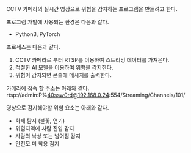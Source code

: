 CCTV 카메라의 실시간 영상으로 위험을 감지하는 프로그램을 만들려고 한다.

프로그램 개발에 사용되는 환경은 다음과 같다.
 - Python3, PyTorch

프로세스는 다음과 같다.
1. CCTV 카메라로 부터 RTSP를 이용하여 스트리밍 데이터를 가져온다.
2. 적절한 AI 모델을 이용하여 위험을 감지한다.
3. 위험이 감지되면 콘솔에 메시지를 출력한다.

카메라에 접속 할 주소는 아래와 같다.
rtsp://admin:P%40ssw0rd@192.168.0.24:554/Streaming/Channels/101/

영상으로 감지해야할 위험 요소는 아래와 같다.
 - 화재 탐지 (불꽃, 연기)
 - 위험지역에 사람 진입 감지
 - 사람의 낙상 또는 넘어짐 감지
 - 안전모 미 착용 감지
